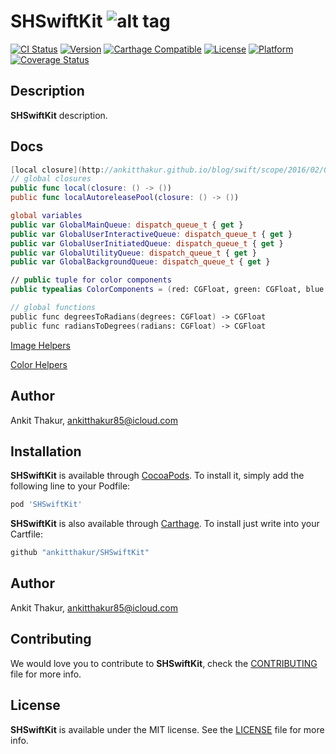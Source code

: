# SHSwiftKit ![alt tag](https://github.com/ankitthakur/SwiftKit/blob/master/SHSwiftKit.png)

[![CI Status](http://img.shields.io/travis/ankitthakur/SHSwiftKit.svg?style=flat)](https://travis-ci.org/ankitthakur/SHSwiftKit)
[![Version](https://img.shields.io/cocoapods/v/SHSwiftKit.svg?style=flat)](http://cocoadocs.org/docsets/SHSwiftKit)
[![Carthage Compatible](https://img.shields.io/badge/Carthage-compatible-4BC51D.svg?style=flat)](https://github.com/Carthage/Carthage)
[![License](https://img.shields.io/cocoapods/l/SHSwiftKit.svg?style=flat)](http://cocoadocs.org/docsets/SHSwiftKit)
[![Platform](https://img.shields.io/cocoapods/p/SHSwiftKit.svg?style=flat)](http://cocoadocs.org/docsets/SHSwiftKit)
[![Coverage Status](https://coveralls.io/repos/realm/SwiftCov/badge.svg)](https://codecov.io/github/ankitthakur/SHSwiftKit)
## Description

**SHSwiftKit** description.

## Docs

```swift
[local closure](http://ankitthakur.github.io/blog/swift/scope/2016/02/08/localScope.html)
// global closures
public func local(closure: () -> ())
public func localAutoreleasePool(closure: () -> ())

global variables
public var GlobalMainQueue: dispatch_queue_t { get }
public var GlobalUserInteractiveQueue: dispatch_queue_t { get }
public var GlobalUserInitiatedQueue: dispatch_queue_t { get }
public var GlobalUtilityQueue: dispatch_queue_t { get }
public var GlobalBackgroundQueue: dispatch_queue_t { get }

// public tuple for color components
public typealias ColorComponents = (red: CGFloat, green: CGFloat, blue: CGFloat, alpha: CGFloat)

// global functions
public func degreesToRadians(degrees: CGFloat) -> CGFloat
public func radiansToDegrees(radians: CGFloat) -> CGFloat


```

[Image Helpers](https://github.com/ankitthakur/SHSwiftKit/blob/master/ImageHelper.md)

[Color Helpers](https://github.com/ankitthakur/SHSwiftKit/blob/master/ColorHelper.md)

## Author

Ankit Thakur, ankitthakur85@icloud.com

## Installation

**SHSwiftKit** is available through [CocoaPods](http://cocoapods.org). To install
it, simply add the following line to your Podfile:

```ruby
pod 'SHSwiftKit'
```

**SHSwiftKit** is also available through [Carthage](https://github.com/Carthage/Carthage).
To install just write into your Cartfile:

```ruby
github "ankitthakur/SHSwiftKit"
```

## Author

Ankit Thakur, ankitthakur85@icloud.com

## Contributing

We would love you to contribute to **SHSwiftKit**, check the [CONTRIBUTING](https://github.com/ankitthakur/SHSwiftKit/blob/master/CONTRIBUTING.md) file for more info.

## License

**SHSwiftKit** is available under the MIT license. See the [LICENSE](https://github.com/ankitthakur/SHSwiftKit/blob/master/LICENSE.md) file for more info.
